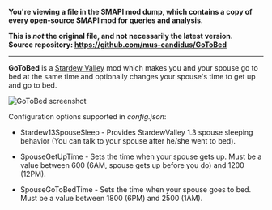 **You're viewing a file in the SMAPI mod dump, which contains a copy of every open-source SMAPI mod
for queries and analysis.**

**This is _not_ the original file, and not necessarily the latest version.**  
**Source repository: https://github.com/mus-candidus/GoToBed**

----

**GoToBed** is a [Stardew Valley](http://stardewvalley.net/) mod which makes you and your spouse go to bed at the same time and optionally changes your spouse's time to get up and go to bed.

![GoToBed screenshot](screenshot.png)

Configuration options supported in *config.json*:

* Stardew13SpouseSleep - Provides StardewValley 1.3 spouse sleeping behavior (You can talk to your spouse after he/she went to bed).

* SpouseGetUpTime - Sets the time when your spouse gets up. Must be a value between 600 (6AM, spouse gets up before you do) and 1200 (12PM).

* SpouseGoToBedTime - Sets the time when your spouse goes to bed. Must be a value between 1800 (6PM) and 2500 (1AM).
